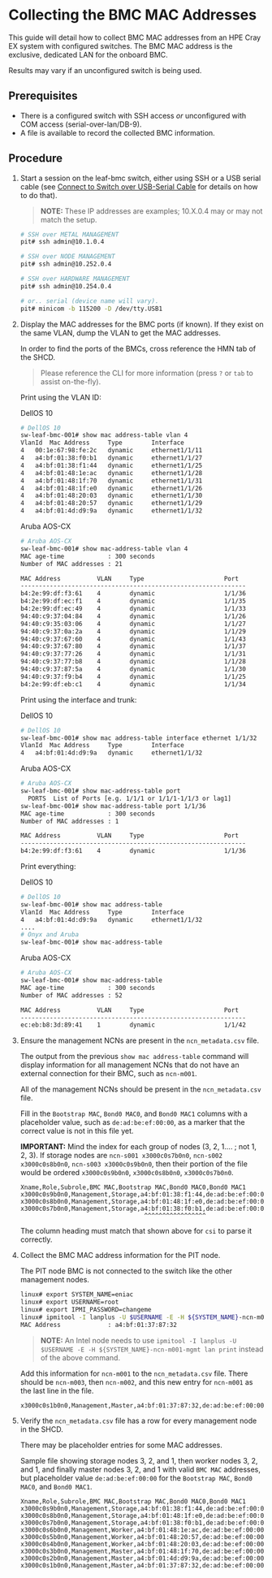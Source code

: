 # Collecting the BMC MAC Addresses

This guide will detail how to collect BMC MAC addresses from an HPE Cray EX system with configured switches.
The BMC MAC address is the exclusive, dedicated LAN for the onboard BMC.

Results may vary if an unconfigured switch is being used.

## Prerequisites

* There is a configured switch with SSH access _or_ unconfigured with COM access (serial-over-lan/DB-9).
* A file is available to record the collected BMC information.

## Procedure

1. Start a session on the leaf-bmc switch, either using SSH or a USB serial cable (see [Connect to Switch over USB-Serial Cable](connect_to_switch_over_usb_serial_cable.md) for details on how to do that).

    > **NOTE:** These IP addresses are examples; 10.X.0.4 may or may not match the setup.

    ```bash
    # SSH over METAL MANAGEMENT
    pit# ssh admin@10.1.0.4

    # SSH over NODE MANAGEMENT
    pit# ssh admin@10.252.0.4

    # SSH over HARDWARE MANAGEMENT
    pit# ssh admin@10.254.0.4

    # or.. serial (device name will vary).
    pit# minicom -b 115200 -D /dev/tty.USB1
    ```

1. Display the MAC addresses for the BMC ports (if known). If they exist on the same VLAN, dump the VLAN to get the MAC addresses.

    In order to find the ports of the BMCs, cross reference the HMN tab of the SHCD.

    > Please reference the CLI for more information (press `?` or `tab` to assist on-the-fly).

    Print using the VLAN ID:

    DellOS 10
    ```bash
    # DellOS 10
    sw-leaf-bmc-001# show mac address-table vlan 4
    VlanId	Mac Address		Type		Interface
    4	00:1e:67:98:fe:2c	dynamic		ethernet1/1/11
    4	a4:bf:01:38:f0:b1	dynamic		ethernet1/1/27
    4	a4:bf:01:38:f1:44	dynamic		ethernet1/1/25
    4	a4:bf:01:48:1e:ac	dynamic		ethernet1/1/28
    4	a4:bf:01:48:1f:70	dynamic		ethernet1/1/31
    4	a4:bf:01:48:1f:e0	dynamic		ethernet1/1/26
    4	a4:bf:01:48:20:03	dynamic		ethernet1/1/30
    4	a4:bf:01:48:20:57	dynamic		ethernet1/1/29
    4	a4:bf:01:4d:d9:9a	dynamic		ethernet1/1/32
    ```
    Aruba AOS-CX
    ```bash
    # Aruba AOS-CX
    sw-leaf-bmc-001# show mac-address-table vlan 4
    MAC age-time            : 300 seconds
    Number of MAC addresses : 21

    MAC Address          VLAN     Type                      Port
    --------------------------------------------------------------
    b4:2e:99:df:f3:61    4        dynamic                   1/1/36
    b4:2e:99:df:ec:f1    4        dynamic                   1/1/35
    b4:2e:99:df:ec:49    4        dynamic                   1/1/33
    94:40:c9:37:04:84    4        dynamic                   1/1/26
    94:40:c9:35:03:06    4        dynamic                   1/1/27
    94:40:c9:37:0a:2a    4        dynamic                   1/1/29
    94:40:c9:37:67:60    4        dynamic                   1/1/43
    94:40:c9:37:67:80    4        dynamic                   1/1/37
    94:40:c9:37:77:26    4        dynamic                   1/1/31
    94:40:c9:37:77:b8    4        dynamic                   1/1/28
    94:40:c9:37:87:5a    4        dynamic                   1/1/30
    94:40:c9:37:f9:b4    4        dynamic                   1/1/25
    b4:2e:99:df:eb:c1    4        dynamic                   1/1/34
    ```

    Print using the interface and trunk:

    DellOS 10
    ```bash
    # DellOS 10
    sw-leaf-bmc-001# show mac address-table interface ethernet 1/1/32
    VlanId	Mac Address		Type		Interface
    4	a4:bf:01:4d:d9:9a	dynamic		ethernet1/1/32
    ```
    Aruba AOS-CX
    ```bash
    # Aruba AOS-CX
    sw-leaf-bmc-001# show mac-address-table port
      PORTS  List of Ports [e.g. 1/1/1 or 1/1/1-1/1/3 or lag1]
    sw-leaf-bmc-001# show mac-address-table port 1/1/36
    MAC age-time            : 300 seconds
    Number of MAC addresses : 1

    MAC Address          VLAN     Type                      Port
    --------------------------------------------------------------
    b4:2e:99:df:f3:61    4        dynamic                   1/1/36
    ```

    Print everything:

    DellOS 10
    ```bash
    # DellOS 10
    sw-leaf-bmc-001# show mac address-table
    VlanId	Mac Address		Type		Interface
    4	a4:bf:01:4d:d9:9a	dynamic		ethernet1/1/32
    ....
    # Onyx and Aruba
    sw-leaf-bmc-001# show mac-address-table
    ```
    Aruba AOS-CX
    ```bash
    # Aruba AOS-CX
    sw-leaf-bmc-001# show mac-address-table
    MAC age-time            : 300 seconds
    Number of MAC addresses : 52

    MAC Address          VLAN     Type                      Port
    --------------------------------------------------------------
    ec:eb:b8:3d:89:41    1        dynamic                   1/1/42
    ```

1. Ensure the management NCNs are present in the `ncn_metadata.csv` file.

   The output from the previous `show mac address-table` command will display information for all management NCNs that do not have an external connection for their BMC, such as `ncn-m001`.

   All of the management NCNs should be present in the `ncn_metadata.csv` file.

   Fill in the `Bootstrap MAC`, `Bond0 MAC0`, and `Bond0 MAC1` columns with a placeholder value, such as `de:ad:be:ef:00:00`,
   as a marker that the correct value is not in this file yet.

   **IMPORTANT:** Mind the index for each group of nodes (3, 2, 1.... ; not 1, 2, 3). If storage nodes are `ncn-s001 x3000c0s7b0n0`, `ncn-s002 x3000c0s8b0n0`, `ncn-s003 x3000c0s9b0n0`, then their portion of the file would be ordered `x3000c0s9b0n0`, `x3000c0s8b0n0`, `x3000c0s7b0n0`.

   ```
   Xname,Role,Subrole,BMC MAC,Bootstrap MAC,Bond0 MAC0,Bond0 MAC1
   x3000c0s9b0n0,Management,Storage,a4:bf:01:38:f1:44,de:ad:be:ef:00:00,de:ad:be:ef:00:00,de:ad:be:ef:00:00
   x3000c0s8b0n0,Management,Storage,a4:bf:01:48:1f:e0,de:ad:be:ef:00:00,de:ad:be:ef:00:00,de:ad:be:ef:00:00
   x3000c0s7b0n0,Management,Storage,a4:bf:01:38:f0:b1,de:ad:be:ef:00:00,de:ad:be:ef:00:00,de:ad:be:ef:00:00
                                     ^^^^^^^^^^^^^^^^^
    ```

   The column heading must match that shown above for `csi` to parse it correctly.

1. Collect the BMC MAC address information for the PIT node.

   The PIT node BMC is not connected to the switch like the other management nodes.

   ```bash
   linux# export SYSTEM_NAME=eniac
   linux# export USERNAME=root
   linux# export IPMI_PASSWORD=changeme
   linux# ipmitool -I lanplus -U $USERNAME -E -H ${SYSTEM_NAME}-ncn-m001-mgmt lan print | grep "MAC Address"
   MAC Address             : a4:bf:01:37:87:32
   ```

   > **NOTE:** An Intel node needs to use `ipmitool -I lanplus -U $USERNAME -E -H ${SYSTEM_NAME}-ncn-m001-mgmt lan print` instead of the above command.

   Add this information for `ncn-m001` to the `ncn_metadata.csv` file. There should be `ncn-m003`, then `ncn-m002`, and this new entry for `ncn-m001` as the last line in the file.

   ```
   x3000c0s1b0n0,Management,Master,a4:bf:01:37:87:32,de:ad:be:ef:00:00,de:ad:be:ef:00:00,de:ad:be:ef:00:00
   ```

1. Verify the `ncn_metadata.csv` file has a row for every management node in the SHCD.

   There may be placeholder entries for some MAC addresses.

   Sample file showing storage nodes 3, 2, and 1, then worker nodes 3, 2, and 1, and finally master nodes 3, 2, and 1 with valid `BMC MAC`
  addresses, but placeholder value `de:ad:be:ef:00:00` for the `Bootstrap MAC`, `Bond0 MAC0`, and `Bond0 MAC1`.

   ```
   Xname,Role,Subrole,BMC MAC,Bootstrap MAC,Bond0 MAC0,Bond0 MAC1
   x3000c0s9b0n0,Management,Storage,a4:bf:01:38:f1:44,de:ad:be:ef:00:00,de:ad:be:ef:00:00,de:ad:be:ef:00:00
   x3000c0s8b0n0,Management,Storage,a4:bf:01:48:1f:e0,de:ad:be:ef:00:00,de:ad:be:ef:00:00,de:ad:be:ef:00:00
   x3000c0s7b0n0,Management,Storage,a4:bf:01:38:f0:b1,de:ad:be:ef:00:00,de:ad:be:ef:00:00,de:ad:be:ef:00:00
   x3000c0s6b0n0,Management,Worker,a4:bf:01:48:1e:ac,de:ad:be:ef:00:00,de:ad:be:ef:00:00,de:ad:be:ef:00:00
   x3000c0s5b0n0,Management,Worker,a4:bf:01:48:20:57,de:ad:be:ef:00:00,de:ad:be:ef:00:00,de:ad:be:ef:00:00
   x3000c0s4b0n0,Management,Worker,a4:bf:01:48:20:03,de:ad:be:ef:00:00,de:ad:be:ef:00:00,de:ad:be:ef:00:00
   x3000c0s3b0n0,Management,Master,a4:bf:01:48:1f:70,de:ad:be:ef:00:00,de:ad:be:ef:00:00,de:ad:be:ef:00:00
   x3000c0s2b0n0,Management,Master,a4:bf:01:4d:d9:9a,de:ad:be:ef:00:00,de:ad:be:ef:00:00,de:ad:be:ef:00:00
   x3000c0s1b0n0,Management,Master,a4:bf:01:37:87:32,de:ad:be:ef:00:00,de:ad:be:ef:00:00,de:ad:be:ef:00:00
   ```

